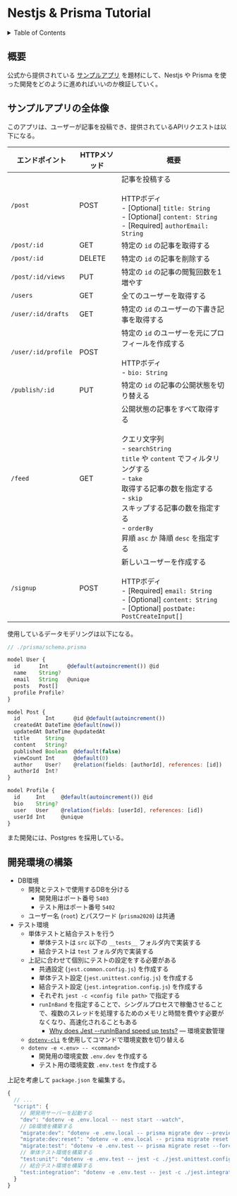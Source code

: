 # Nestjs & Prisma Tutorial

<!-- START doctoc generated TOC please keep comment here to allow auto update -->
<!-- DON'T EDIT THIS SECTION, INSTEAD RE-RUN doctoc TO UPDATE -->
<details>
<summary>Table of Contents</summary>

- [概要](#%E6%A6%82%E8%A6%81)
- [サンプルアプリの全体像](#%E3%82%B5%E3%83%B3%E3%83%97%E3%83%AB%E3%82%A2%E3%83%97%E3%83%AA%E3%81%AE%E5%85%A8%E4%BD%93%E5%83%8F)
- [開発環境の構築](#%E9%96%8B%E7%99%BA%E7%92%B0%E5%A2%83%E3%81%AE%E6%A7%8B%E7%AF%89)

</details>
<!-- END doctoc generated TOC please keep comment here to allow auto update -->

## 概要

公式から提供されている [サンプルアプリ](https://github.com/prisma/prisma-examples/tree/latest/typescript/rest-nestjs) を題材にして、Nestjs や Prisma を使った開発をどのように進めればいいのか検証していく。

## サンプルアプリの全体像

このアプリは、ユーザーが記事を投稿でき、提供されているAPIリクエストは以下になる。

| エンドポイント      | HTTPメソッド | 概要                                                                                                                                                                                                                                                                               |
| ------------------- | ------------ | ---------------------------------------------------------------------------------------------------------------------------------------------------------------------------------------------------------------------------------------------------------------------------------- |
| `/post`             | POST         | 記事を投稿する<br><br>HTTPボディ<br>- [Optional] `title: String`<br>- [Optional] `content: String`<br>- [Required] `authorEmail: String`                                                                                                                                           |
| `/post/:id`         | GET          | 特定の `id` の記事を取得する                                                                                                                                                                                                                                                       |
| `/post/:id`         | DELETE       | 特定の `id` の記事を削除する                                                                                                                                                                                                                                                       |
| `/post/:id/views`   | PUT          | 特定の `id` の記事の閲覧回数を1増やす                                                                                                                                                                                                                                              |
| `/users`            | GET          | 全てのユーザーを取得する                                                                                                                                                                                                                                                           |
| `/user/:id/drafts`  | GET          | 特定の `id` のユーザーの下書き記事を取得する                                                                                                                                                                                                                                       |
| `/user/:id/profile` | POST         | 特定の `id` のユーザーを元にプロフィールを作成する<br><br>HTTPボディ<br>- `bio: String`                                                                                                                                                                                            |
| `/publish/:id`      | PUT          | 特定の `id` の記事の公開状態を切り替える                                                                                                                                                                                                                                           |
| `/feed`             | GET          | 公開状態の記事をすべて取得する<br><br>クエリ文字列<br>- `searchString`<br>    `title` や `content` でフィルタリングする<br>- `take`<br>    取得する記事の数を指定する<br>- `skip`<br>    スキップする記事の数を指定する<br>- `orderBy`<br>    昇順 `asc` か 降順 `desc` を指定する |
| `/signup`           | POST         | 新しいユーザーを作成する<br><br>HTTPボディ<br>- [Required] `email: String`<br>- [Optional] `content: String`<br>- [Optional] `postDate: PostCreateInput[]`                                                                                                                         |

使用しているデータモデリングは以下になる。

```js
// ./prisma/schema.prisma

model User {
  id      Int      @default(autoincrement()) @id
  name    String?
  email   String   @unique
  posts   Post[]
  profile Profile?
}

model Post {
  id        Int      @id @default(autoincrement())
  createdAt DateTime @default(now())
  updatedAt DateTime @updatedAt
  title     String
  content   String?
  published Boolean  @default(false)
  viewCount Int      @default(0)
  author    User?    @relation(fields: [authorId], references: [id])
  authorId  Int?
}

model Profile {
  id     Int     @default(autoincrement()) @id
  bio    String?
  user   User    @relation(fields: [userId], references: [id])
  userId Int     @unique
}
```

また開発には、Postgres を採用している。

## 開発環境の構築

- DB環境
  - 開発とテストで使用するDBを分ける
    - 開発用はポート番号 `5403`
    - テスト用はポート番号 `5402`
  - ユーザー名 (`root`) とパスワード (`prisma2020`) は共通
- テスト環境
  - 単体テストと結合テストを行う
    - 単体テストは `src` 以下の `__tests__` フォルダ内で実装する
    - 結合テストは `test` フォルダ内で実装する
  - 上記に合わせて個別にテストの設定をする必要がある
    - 共通設定 (`jest.common.config.js`) を作成する
    - 単体テスト設定 (`jest.unittest.config.js`) を作成する
    - 結合テスト設定 (`jest.integration.config.js`) を作成する
    - それぞれ `jest -c <config file path>` で指定する
    - `runInBand` を指定することで、シングルプロセスで稼働させることで、複数のスレッドを処理するためのメモリと時間を費やす必要がなくなり、高速化されることもある
      - [Why does Jest --runInBand speed up tests?](https://stackoverflow.com/questions/43864793/why-does-jest-runinband-speed-up-tests)
― 環境変数管理
  - [`dotenv-cli`](https://www.npmjs.com/package/dotenv-cli) を使用してコマンドで環境変数を切り替える
  - `dotenv -e <.env> -- <command>`
    - 開発用の環境変数 `.env.dev` を作成する
    - テスト用の環境変数 `.env.test` を作成する

上記を考慮して `package.json` を編集する。

```js
{
  // ...
  "script": {
    // 開発用サーバーを起動する
    "dev": "dotenv -e .env.local -- nest start --watch",
    // DB環境を構築する
    "migrate:dev": "dotenv -e .env.local -- prisma migrate dev --preview-feature",
    "migrate:dev:reset": "dotenv -e .env.local -- prisma migrate reset --preview-feature",
    "migrate:test": "dotenv -e .env.test -- prisma migrate reset --force --preview-feature",
    // 単体テスト環境を構築する
    "test:unit": "dotenv -e .env.test -- jest -c ./jest.unittest.config.js",
    // 結合テスト環境を構築する
    "test:integration": "dotenv -e .env.test -- jest -c ./jest.integration.config.js --runInBand"
  }
}
```



